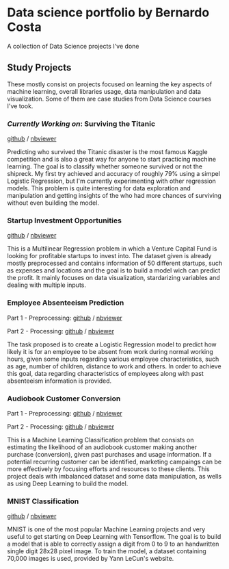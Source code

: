 # Data science portfolio by Bernardo Costa
 A collection of Data Science projects I've done

## Study Projects
These mostly consist on projects focused on learning the key aspects of machine learning,  overall libraries usage, data manipulation and data visualization. Some of them are case studies from Data Science courses I've took. 

### *Currently Working on*: Surviving the Titanic

[github](https://github.com/bernardo-mcosta/data-science-projects/blob/main/notebooks/titanic/Titanic.ipynb) / [nbviewer](https://nbviewer.jupyter.org/github/bernardo-mcosta/data-science-projects/blob/main/notebooks/titanic/Titanic.ipynb)

Predicting who survived the Titanic disaster is the most famous Kaggle competition and is also a great way for anyone to start practicing machine learning. The goal is to classify whether someone survived or not the shipreck. My first try achieved and accuracy of roughly 79% using a simpel Logistic Regression, but I'm currently experimenting with other regression models. This problem is quite interesting for data exploration and manipulation and getting insights of the who had more chances of surviving without even building the model. 

### Startup Investment Opportunities
[github](https://github.com/bernardo-mcosta/data-science-projects/blob/main/notebooks/startup-opportunities/startup-opportunities.ipynb) / [nbviewer](https://nbviewer.jupyter.org/github/bernardo-mcosta/data-science-projects/blob/main/notebooks/startup-opportunities/startup-opportunities.ipynb)

This is a Multilinear Regression problem in which a Venture Capital Fund is looking for profitable startups to invest into. The dataset given is already mostly preprocessed and contains information of 50 different startups, such as expenses and locations and the goal is to build a model wich can predict the profit. It mainly focuses on data visualization, stardarizing variables and dealing with multiple inputs. 

### Employee Absenteeism Prediction

Part 1 - Preprocessing: [github](https://github.com/bernardo-mcosta/data-science-projects/blob/main/notebooks/absenteeism-prediction/Abstenteeism_Preprocessing.ipynb) / [nbviewer](https://nbviewer.jupyter.org/github/bernardo-mcosta/data-science-projects/blob/main/notebooks/absenteeism-prediction/Abstenteeism_Preprocessing.ipynb)

Part 2 - Processing: [github](https://github.com/bernardo-mcosta/data-science-projects/blob/main/notebooks/absenteeism-prediction/Abstenteeism_Processing.ipynb) / [nbviewer](https://nbviewer.jupyter.org/github/bernardo-mcosta/data-science-projects/blob/main/notebooks/absenteeism-prediction/Abstenteeism_Processing.ipynb)

The task proposed is to create a Logistic Regression model to predict how likely it is for an employee to be absent from work during normal working hours, given some inputs regarding various employee characteristics, such as age, number of children, distance to work and others. In order to achieve this goal, data regarding characteristics of employees along with past absenteeism information is provided.

### Audiobook Customer Conversion
Part 1 - Preprocessing: [github](https://github.com/bernardo-mcosta/data-science-projects/blob/main/notebooks/audiobook-clients/Audiobooks_business_case_preprocessing.ipynb) / [nbviewer](https://nbviewer.jupyter.org/github/bernardo-mcosta/data-science-projects/blob/main/notebooks/audiobook-clients/Audiobooks_business_case_preprocessing.ipynb)

Part 2 - Processing: [github](https://github.com/bernardo-mcosta/data-science-projects/blob/main/notebooks/audiobook-clients/Audiobooks_business_case_processing.ipynb) / [nbviewer](https://nbviewer.jupyter.org/github/bernardo-mcosta/data-science-projects/blob/main/notebooks/audiobook-clients/Audiobooks_business_case_processing.ipynb)

This is a Machine Learning Classification problem that consists on estimating the likelihood of an audiobook customer making another purchase (conversion), given past purchases and usage information. If a potential recurring customer can be identified, marketing campaings can be more effectively by focusing efforts and resources to these clients. This project deals with imbalanced dataset and some data manipulation, as wells as using Deep Learning to build the model. 

### MNIST Classification

[github](https://github.com/bernardo-mcosta/data-science-projects/blob/main/notebooks/mnist-tensorflow.ipynb) / [nbviewer](https://nbviewer.jupyter.org/github/bernardo-mcosta/data-science-projects/blob/main/notebooks/mnist-tensorflow.ipynb)

MNIST is one of the most popular Machine Learning projects and very useful to get starting on Deep Learning with Tensorflow. The goal is to build a model that is able to correctly assign a digit from 0 to 9 to an handwritten single digit 28x28 pixel image. To train the model, a dataset containing 70,000 images is used, provided by Yann LeCun's website.
